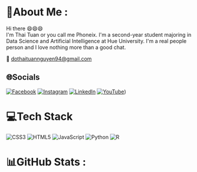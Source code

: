 # 💫About Me :
Hi there 😄😄😄<br>
I'm Thai Tuan or you call me Phoneix. I'm a second-year student majoring in Data Science and Artificial Intelligence at Hue University. I'm a real people person and I love nothing more than a good chat.

📧 dothaituannguyen94@gmail.com
## 🌐Socials
[![Facebook](https://img.shields.io/badge/Facebook-%231877F2.svg?logo=Facebook&logoColor=white)](https://www.facebook.com/tuan.nguyenthai.5095) [![Instagram](https://img.shields.io/badge/Instagram-%23E4405F.svg?logo=Instagram&logoColor=white)](https://www.instagram.com/thaituan2004/) [![LinkedIn](https://img.shields.io/badge/LinkedIn-%230077B5.svg?logo=linkedin&logoColor=white)]() [![YouTube](https://img.shields.io/badge/YouTube-%23FF0000.svg?logo=YouTube&logoColor=white)](https://www.youtube.com/channel/UCmTSWF-C6BqAt3rYh2eiBWg))
# 💻Tech Stack
![CSS3](https://img.shields.io/badge/css3-%231572B6.svg?style=flat&logo=css3&logoColor=white) ![HTML5](https://img.shields.io/badge/html5-%23E34F26.svg?style=flat&logo=html5&logoColor=white) ![JavaScript](https://img.shields.io/badge/javascript-%23323330.svg?style=flat&logo=javascript&logoColor=%23F7DF1E) ![Python](https://img.shields.io/badge/python-3670A0?style=flat&logo=python&logoColor=ffdd54) ![R](https://img.shields.io/badge/r-%23276DC3.svg?style=flat&logo=r&logoColor=white)
# 📊GitHub Stats :
